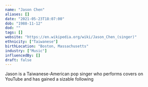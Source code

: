```yaml
---
name: "Jason Chen"
aliases: []
date: "2021-05-23T18:07:00"
dob: "1988-11-12"
dod: ""
tags: []
website: "https://en.wikipedia.org/wiki/Jason_Chen_(singer)"
ethnicity: ["Taiwanese"]
birthLocation: "Boston, Massachusetts"
industry: ["Music"]
influencedBy: []
draft: false
---
```


Jason is a Taiwanese-American pop singer who performs covers on YouTube and has gained a sizable following
